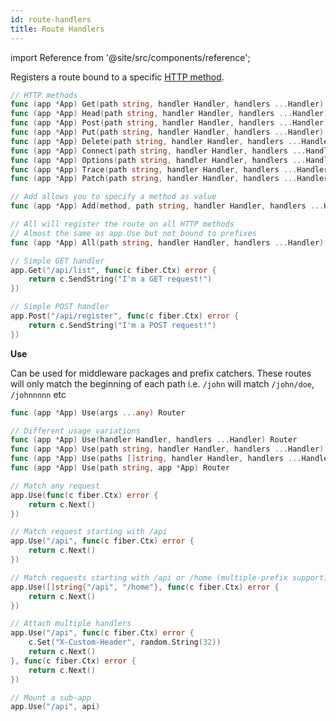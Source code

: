 ```yaml
---
id: route-handlers
title: Route Handlers
---
```


import Reference from '@site/src/components/reference';

Registers a route bound to a specific [HTTP method](https://developer.mozilla.org/en-US/docs/Web/HTTP/Methods).

```go title="Signatures"
// HTTP methods
func (app *App) Get(path string, handler Handler, handlers ...Handler) Router
func (app *App) Head(path string, handler Handler, handlers ...Handler) Router
func (app *App) Post(path string, handler Handler, handlers ...Handler) Router
func (app *App) Put(path string, handler Handler, handlers ...Handler) Router
func (app *App) Delete(path string, handler Handler, handlers ...Handler) Router
func (app *App) Connect(path string, handler Handler, handlers ...Handler) Router
func (app *App) Options(path string, handler Handler, handlers ...Handler) Router
func (app *App) Trace(path string, handler Handler, handlers ...Handler) Router
func (app *App) Patch(path string, handler Handler, handlers ...Handler) Router

// Add allows you to specify a method as value
func (app *App) Add(method, path string, handler Handler, handlers ...Handler) Router

// All will register the route on all HTTP methods
// Almost the same as app.Use but not bound to prefixes
func (app *App) All(path string, handler Handler, handlers ...Handler) Router
```

```go title="Examples"
// Simple GET handler
app.Get("/api/list", func(c fiber.Ctx) error {
    return c.SendString("I'm a GET request!")
})

// Simple POST handler
app.Post("/api/register", func(c fiber.Ctx) error {
    return c.SendString("I'm a POST request!")
})
```

<Reference id="use">**Use**</Reference>

Can be used for middleware packages and prefix catchers. These routes will only match the beginning of each path i.e. `/john` will match `/john/doe`, `/johnnnnn` etc

```go title="Signature"
func (app *App) Use(args ...any) Router

// Different usage variations
func (app *App) Use(handler Handler, handlers ...Handler) Router
func (app *App) Use(path string, handler Handler, handlers ...Handler) Router
func (app *App) Use(paths []string, handler Handler, handlers ...Handler) Router
func (app *App) Use(path string, app *App) Router
```

```go title="Examples"
// Match any request
app.Use(func(c fiber.Ctx) error {
    return c.Next()
})

// Match request starting with /api
app.Use("/api", func(c fiber.Ctx) error {
    return c.Next()
})

// Match requests starting with /api or /home (multiple-prefix support)
app.Use([]string{"/api", "/home"}, func(c fiber.Ctx) error {
    return c.Next()
})

// Attach multiple handlers 
app.Use("/api", func(c fiber.Ctx) error {
    c.Set("X-Custom-Header", random.String(32))
    return c.Next()
}, func(c fiber.Ctx) error {
    return c.Next()
})

// Mount a sub-app
app.Use("/api", api)
```

